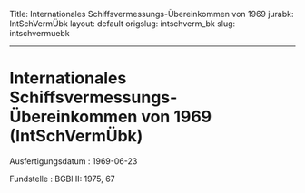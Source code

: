 Title: Internationales Schiffsvermessungs-Übereinkommen von 1969
jurabk: IntSchVermÜbk
layout: default
origslug: intschverm_bk
slug: intschvermuebk

---

# Internationales Schiffsvermessungs-Übereinkommen von 1969 (IntSchVermÜbk)

Ausfertigungsdatum
:   1969-06-23

Fundstelle
:   BGBl II: 1975, 67

